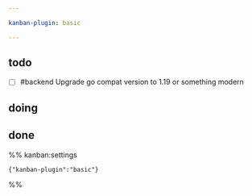 ```yaml
---

kanban-plugin: basic

---
```


## todo

- [ ] #backend Upgrade go compat version to 1.19 or something modern


## doing



## done





%% kanban:settings
```
{"kanban-plugin":"basic"}
```
%%